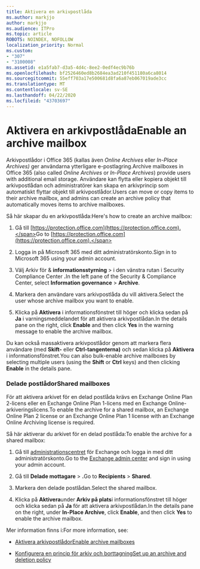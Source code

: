 ```yaml
---
title: Aktivera en arkivpostlåda
ms.author: markjjo
author: markjjo
ms.audience: ITPro
ms.topic: article
ROBOTS: NOINDEX, NOFOLLOW
localization_priority: Normal
ms.custom:
- "307"
- "3100008"
ms.assetid: e1a5fab7-d3a5-4d4c-8ee2-0edf4ec9b76b
ms.openlocfilehash: bf2526460ed8b2684ea3ad210f451180a6ca8014
ms.sourcegitcommit: 55eff703a17e500681d8fa6a87eb067019ade3cc
ms.translationtype: MT
ms.contentlocale: sv-SE
ms.lasthandoff: 04/22/2020
ms.locfileid: "43703697"
---
```

# <a name="enable-an-archive-mailbox"></a><span data-ttu-id="16621-102">Aktivera en arkivpostlåda</span><span class="sxs-lookup"><span data-stu-id="16621-102">Enable an archive mailbox</span></span>

<span data-ttu-id="16621-103">Arkivpostlådor i Office 365 (kallas även *Online Archives* eller *In-Place Archives)* ger användarna ytterligare e-postlagring.</span><span class="sxs-lookup"><span data-stu-id="16621-103">Archive mailboxes in Office 365 (also called *Online Archives* or *In-Place Archives*) provide users with additional email storage.</span></span> <span data-ttu-id="16621-104">Användare kan flytta eller kopiera objekt till arkivpostlådan och administratörer kan skapa en arkivprincip som automatiskt flyttar objekt till arkivpostlådor.</span><span class="sxs-lookup"><span data-stu-id="16621-104">Users can move or copy items to their archive mailbox, and admins can create an archive policy that automatically moves items to archive mailboxes.</span></span>
  
<span data-ttu-id="16621-105">Så här skapar du en arkivpostlåda:</span><span class="sxs-lookup"><span data-stu-id="16621-105">Here's how to create an archive mailbox:</span></span>
  
1. <span data-ttu-id="16621-106">Gå till [https://protection.office.com](https://protection.office.com).</span><span class="sxs-lookup"><span data-stu-id="16621-106">Go to [https://protection.office.com](https://protection.office.com).</span></span>

2. <span data-ttu-id="16621-107">Logga in på Microsoft 365 med ditt administratörskonto.</span><span class="sxs-lookup"><span data-stu-id="16621-107">Sign in to Microsoft 365 using your admin account.</span></span>

3. <span data-ttu-id="16621-108">Välj Arkiv för &amp; **informationsstyrning** \> i den vänstra rutan i Security Compliance Center **.**</span><span class="sxs-lookup"><span data-stu-id="16621-108">In the left pane of the Security &amp; Compliance Center, select **Information governance** \> **Archive**.</span></span>

4. <span data-ttu-id="16621-109">Markera den användare vars arkivpostlåda du vill aktivera.</span><span class="sxs-lookup"><span data-stu-id="16621-109">Select the user whose archive mailbox you want to enable.</span></span>

5. <span data-ttu-id="16621-110">Klicka på **Aktivera** i informationsfönstret till höger och klicka sedan på **Ja** i varningsmeddelandet för att aktivera arkivpostlådan.</span><span class="sxs-lookup"><span data-stu-id="16621-110">In the details pane on the right, click **Enable** and then click **Yes** in the warning message to enable the archive mailbox.</span></span>

<span data-ttu-id="16621-111">Du kan också massaktivera arkivpostlådor genom att markera flera användare (med **Skift-** eller **Ctrl-tangenterna)** och sedan klicka på **Aktivera** i informationsfönstret.</span><span class="sxs-lookup"><span data-stu-id="16621-111">You can also bulk-enable archive mailboxes by selecting multiple users (using the **Shift** or **Ctrl** keys) and then clicking **Enable** in the details pane.</span></span>
  
### <a name="shared-mailboxes"></a><span data-ttu-id="16621-112">Delade postlådor</span><span class="sxs-lookup"><span data-stu-id="16621-112">Shared mailboxes</span></span>

<span data-ttu-id="16621-113">För att aktivera arkivet för en delad postlåda krävs en Exchange Online Plan 2-licens eller en Exchange Online Plan 1-licens med en Exchange Online-arkiveringslicens.</span><span class="sxs-lookup"><span data-stu-id="16621-113">To enable the archive for a shared mailbox, an Exchange Online Plan 2 license or an Exchange Online Plan 1 license with an Exchange Online Archiving license is required.</span></span>  

<span data-ttu-id="16621-114">Så här aktiverar du arkivet för en delad postlåda:</span><span class="sxs-lookup"><span data-stu-id="16621-114">To enable the archive for a shared mailbox:</span></span>

1. <span data-ttu-id="16621-115">Gå till [administrationscentret](https://outlook.office365.com/ecp) för Exchange och logga in med ditt administratörskonto.</span><span class="sxs-lookup"><span data-stu-id="16621-115">Go to the [Exchange admin center](https://outlook.office365.com/ecp) and sign in using your admin account.</span></span>

2. <span data-ttu-id="16621-116">Gå till **Delade mottagare** > **.**</span><span class="sxs-lookup"><span data-stu-id="16621-116">Go to **Recipients** > **Shared**.</span></span>

3. <span data-ttu-id="16621-117">Markera den delade postlådan.</span><span class="sxs-lookup"><span data-stu-id="16621-117">Select the shared mailbox.</span></span>

4. <span data-ttu-id="16621-118">Klicka på **Aktivera**under **Arkiv på plats**i informationsfönstret till höger och klicka sedan på **Ja** för att aktivera arkivpostlådan.</span><span class="sxs-lookup"><span data-stu-id="16621-118">In the details pane on the right, under **In-Place Archive**, click **Enable**, and then click **Yes** to enable the archive mailbox.</span></span>

<span data-ttu-id="16621-119">Mer information finns i:</span><span class="sxs-lookup"><span data-stu-id="16621-119">For more information, see:</span></span>
  
- [<span data-ttu-id="16621-120">Aktivera arkivpostlådor</span><span class="sxs-lookup"><span data-stu-id="16621-120">Enable archive mailboxes</span></span>](https://docs.microsoft.com/office365/securitycompliance/enable-archive-mailboxes)

- [<span data-ttu-id="16621-121">Konfigurera en princip för arkiv och borttagning</span><span class="sxs-lookup"><span data-stu-id="16621-121">Set up an archive and deletion policy</span></span>](https://docs.microsoft.com//office365/securitycompliance/set-up-an-archive-and-deletion-policy-for-mailboxes)
